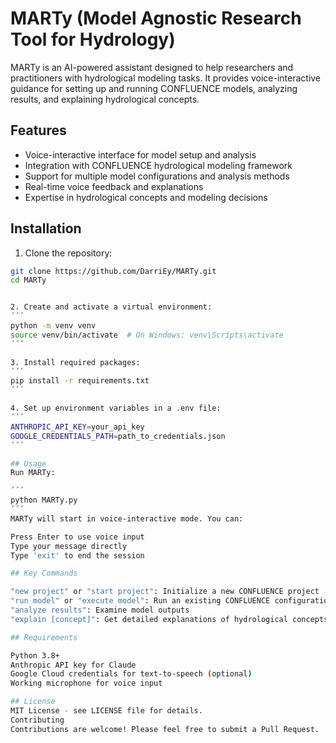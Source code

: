 # MARTy (Model Agnostic Research Tool for Hydrology)

MARTy is an AI-powered assistant designed to help researchers and practitioners with hydrological modeling tasks. It provides voice-interactive guidance for setting up and running CONFLUENCE models, analyzing results, and explaining hydrological concepts.

## Features

- Voice-interactive interface for model setup and analysis
- Integration with CONFLUENCE hydrological modeling framework
- Support for multiple model configurations and analysis methods
- Real-time voice feedback and explanations
- Expertise in hydrological concepts and modeling decisions

## Installation

1. Clone the repository:
```bash
git clone https://github.com/DarriEy/MARTy.git
cd MARTy


2. Create and activate a virtual environment:
´´´
python -m venv venv
source venv/bin/activate  # On Windows: venv\Scripts\activate
´´´

3. Install required packages:
´´´
pip install -r requirements.txt
´´´

4. Set up environment variables in a .env file:
´´´
ANTHROPIC_API_KEY=your_api_key
GOOGLE_CREDENTIALS_PATH=path_to_credentials.json
´´´

## Usage
Run MARTy:

´´´
python MARTy.py
´´´
MARTy will start in voice-interactive mode. You can:

Press Enter to use voice input
Type your message directly
Type 'exit' to end the session

## Key Commands

"new project" or "start project": Initialize a new CONFLUENCE project
"run model" or "execute model": Run an existing CONFLUENCE configuration
"analyze results": Examine model outputs
"explain [concept]": Get detailed explanations of hydrological concepts

## Requirements

Python 3.8+
Anthropic API key for Claude
Google Cloud credentials for text-to-speech (optional)
Working microphone for voice input

## License
MIT License - see LICENSE file for details.
Contributing
Contributions are welcome! Please feel free to submit a Pull Request.
